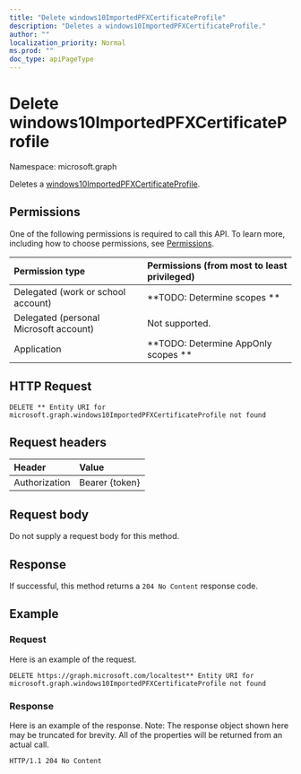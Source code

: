 ```yaml
---
title: "Delete windows10ImportedPFXCertificateProfile"
description: "Deletes a windows10ImportedPFXCertificateProfile."
author: ""
localization_priority: Normal
ms.prod: ""
doc_type: apiPageType
---
```


# Delete windows10ImportedPFXCertificateProfile

Namespace: microsoft.graph

Deletes a [windows10ImportedPFXCertificateProfile](../resources/windows10importedpfxcertificateprofile.md).

## Permissions
One of the following permissions is required to call this API. To learn more, including how to choose permissions, see [Permissions](/concepts/permissions-reference.md).

|Permission type|Permissions (from most to least privileged)|
|:---|:---|
|Delegated (work or school account)|**TODO: Determine scopes **|
|Delegated (personal Microsoft account)|Not supported.|
|Application|**TODO: Determine AppOnly scopes **|

## HTTP Request
<!-- {
  "blockType": "ignored"
}
-->
``` http
DELETE ** Entity URI for microsoft.graph.windows10ImportedPFXCertificateProfile not found
```

## Request headers
|Header|Value|
|:---|:---|
|Authorization|Bearer {token}|

## Request body
Do not supply a request body for this method.

## Response
If successful, this method returns a `204 No Content` response code.

## Example

### Request
Here is an example of the request.
<!-- {
  "blockType": "request",
  "name": "delete_windows10importedpfxcertificateprofile"
}
-->
``` http
DELETE https://graph.microsoft.com/localtest** Entity URI for microsoft.graph.windows10ImportedPFXCertificateProfile not found
```

### Response
Here is an example of the response. Note: The response object shown here may be truncated for brevity. All of the properties will be returned from an actual call.
<!-- {
  "blockType": "response",
  "truncated": true
}
-->
``` http
HTTP/1.1 204 No Content
```

